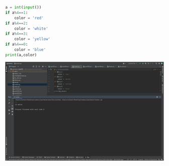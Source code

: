 ```.py
a = int(input())
if a%4==1:
    color = 'red'
if a%4==2:
    color = 'white'
if a%4==3:
    color = 'yellow'
if a%4==0:
    color = 'blue'
print(a,color)
```
![solution to the quiz](t002.png)
